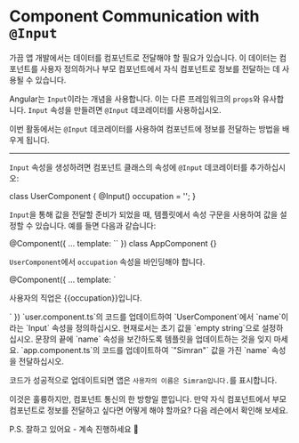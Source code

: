 # Component Communication with `@Input`

가끔 앱 개발에서는 데이터를 컴포넌트로 전달해야 할 필요가 있습니다. 이 데이터는 컴포넌트를 사용자 정의하거나 부모 컴포넌트에서 자식 컴포넌트로 정보를 전달하는 데 사용될 수 있습니다.

Angular는 `Input`이라는 개념을 사용합니다. 이는 다른 프레임워크의 `props`와 유사합니다. `Input` 속성을 만들려면 `@Input` 데코레이터를 사용하십시오.

이번 활동에서는 `@Input` 데코레이터를 사용하여 컴포넌트에 정보를 전달하는 방법을 배우게 됩니다.

<hr>

`Input` 속성을 생성하려면 컴포넌트 클래스의 속성에 `@Input` 데코레이터를 추가하십시오:

<docs-code header="user.component.ts" language="ts">
class UserComponent {
  @Input() occupation = '';
}
</docs-code>

`Input`을 통해 값을 전달할 준비가 되었을 때, 템플릿에서 속성 구문을 사용하여 값을 설정할 수 있습니다. 예를 들면 다음과 같습니다:

<docs-code header="app.component.ts" language="angular-ts" highlight="[3]">
@Component({
  ...
  template: `<app-user occupation="Angular Developer"></app-user>`
})
class AppComponent {}
</docs-code>

`UserComponent`에서 `occupation` 속성을 바인딩해야 합니다.

<docs-code header="user.component.ts" language="angular-ts">
@Component({
  ...
  template: `<p>사용자의 직업은 {{occupation}}입니다.</p>`
})
</docs-code>

<docs-workflow>

<docs-step title="Define an `@Input` property">
`user.component.ts`의 코드를 업데이트하여 `UserComponent`에서 `name`이라는 `Input` 속성을 정의하십시오. 현재로서는 초기 값을 `empty string`으로 설정하십시오. 문장의 끝에 `name` 속성을 보간하도록 템플릿을 업데이트하는 것을 잊지 마세요.
</docs-step>

<docs-step title="Pass a value to the `@Input` property">
`app.component.ts`의 코드를 업데이트하여 `"Simran"` 값을 가진 `name` 속성을 전달하십시오.
<br>

코드가 성공적으로 업데이트되면 앱은 `사용자의 이름은 Simran입니다.`를 표시합니다.
</docs-step>

</docs-workflow>

이것은 훌륭하지만, 컴포넌트 통신의 한 방향일 뿐입니다. 만약 자식 컴포넌트에서 부모 컴포넌트로 정보를 전달하고 싶다면 어떻게 해야 할까요? 다음 레슨에서 확인해 보세요.

P.S. 잘하고 있어요 - 계속 진행하세요 🎉